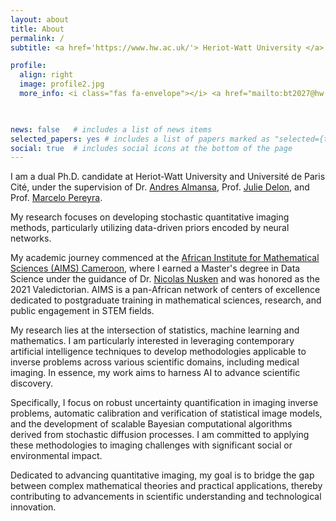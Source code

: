 ```yaml
---
layout: about
title: About
permalink: /
subtitle: <a href='https://www.hw.ac.uk/'> Heriot-Watt University </a> & <a href='http://www.u-paris.fr/'>Université Paris-Cité</a>

profile:
  align: right
  image: profile2.jpg
  more_info: <i class="fas fa-envelope"></i> <a href="mailto:bt2027@hw.ac.uk"> bt2027@hw.ac.uk </a>

  

news: false   # includes a list of news items
selected_papers: yes # includes a list of papers marked as "selected={true}"
social: true  # includes social icons at the bottom of the page
---
```

I am a dual Ph.D. candidate at Heriot-Watt University and Université de Paris Cité, under the supervision of Dr. [Andres Almansa](https://helios2.mi.parisdescartes.fr/~aalmansa/HomePage/), Prof. [Julie Delon](https://judelo.github.io/), and Prof. [Marcelo Pereyra](https://www.macs.hw.ac.uk/~mp71/index.html). 

My research focuses on developing stochastic quantitative imaging methods, particularly utilizing data-driven priors encoded by neural networks.

My academic journey commenced at the [African Institute for Mathematical Sciences (AIMS) Cameroon](https://aims-cameroon.org/), where I earned a Master's degree in Data Science under the guidance of Dr. [Nicolas Nusken](https://www.kcl.ac.uk/people/nikolas-nusken) and was honored as the 2021 Valedictorian. AIMS is a pan-African network of centers of excellence dedicated to postgraduate training in mathematical sciences, research, and public engagement in STEM fields.

My research lies at the intersection of  statistics,  machine learning and mathematics. I am particularly interested in leveraging contemporary artificial intelligence techniques to develop methodologies applicable to inverse problems across various scientific domains, including medical imaging. In essence, my work aims to harness AI to advance scientific discovery.

Specifically, I focus on robust uncertainty quantification in imaging inverse problems, automatic calibration and verification of statistical image models, and the development of scalable Bayesian computational algorithms derived from stochastic diffusion processes. I am committed to applying these methodologies to imaging challenges with significant social or environmental impact.

Dedicated to advancing quantitative imaging, my goal is to bridge the gap between complex mathematical theories and practical applications, thereby contributing to advancements in scientific understanding and technological innovation. 
